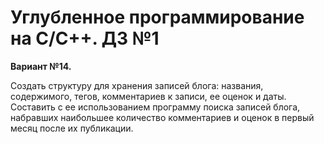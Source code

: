 # **Углубленное программирование на C/C++. ДЗ №1**

**Вариант №14.**

Создать структуру для хранения записей блога: названия, содержимого, тегов, комментариев к записи, ее оценок и даты. Составить с ее использованием программу поиска записей блога, набравших наибольшее количество комментариев и оценок в первый месяц после их публикации.
